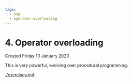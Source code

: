 ```yaml
---
tags:
  - oop
  - operator-overloading
---
```

# 4. Operator overloading
Created Friday 10 January 2020

This is very powerful, evolving over procedural programming.

[./exercises.md](4._Operator_overloading/exercises.md)

